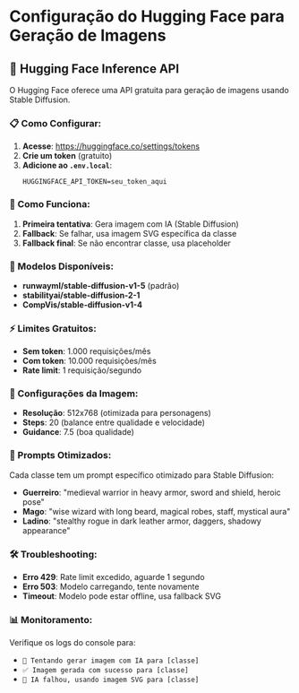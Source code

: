 # Configuração do Hugging Face para Geração de Imagens

## 🎨 Hugging Face Inference API

O Hugging Face oferece uma API gratuita para geração de imagens usando Stable Diffusion.

### 📋 Como Configurar:

1. **Acesse**: https://huggingface.co/settings/tokens
2. **Crie um token** (gratuito)
3. **Adicione ao `.env.local`**:
   ```
   HUGGINGFACE_API_TOKEN=seu_token_aqui
   ```

### 🚀 Como Funciona:

1. **Primeira tentativa**: Gera imagem com IA (Stable Diffusion)
2. **Fallback**: Se falhar, usa imagem SVG específica da classe
3. **Fallback final**: Se não encontrar classe, usa placeholder

### 🎯 Modelos Disponíveis:

- **runwayml/stable-diffusion-v1-5** (padrão)
- **stabilityai/stable-diffusion-2-1**
- **CompVis/stable-diffusion-v1-4**

### ⚡ Limites Gratuitos:

- **Sem token**: 1.000 requisições/mês
- **Com token**: 10.000 requisições/mês
- **Rate limit**: 1 requisição/segundo

### 🔧 Configurações da Imagem:

- **Resolução**: 512x768 (otimizada para personagens)
- **Steps**: 20 (balance entre qualidade e velocidade)
- **Guidance**: 7.5 (boa qualidade)

### 🎨 Prompts Otimizados:

Cada classe tem um prompt específico otimizado para Stable Diffusion:

- **Guerreiro**: "medieval warrior in heavy armor, sword and shield, heroic pose"
- **Mago**: "wise wizard with long beard, magical robes, staff, mystical aura"
- **Ladino**: "stealthy rogue in dark leather armor, daggers, shadowy appearance"

### 🛠️ Troubleshooting:

- **Erro 429**: Rate limit excedido, aguarde 1 segundo
- **Erro 503**: Modelo carregando, tente novamente
- **Timeout**: Modelo pode estar offline, usa fallback SVG

### 📊 Monitoramento:

Verifique os logs do console para:
- `🎨 Tentando gerar imagem com IA para [classe]`
- `✅ Imagem gerada com sucesso para [classe]`
- `🎨 IA falhou, usando imagem SVG para [classe]`

